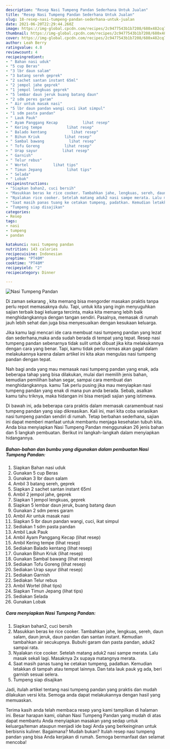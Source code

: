 ```yaml
---
description: "Resep Nasi Tumpeng Pandan Sederhana Untuk Jualan"
title: "Resep Nasi Tumpeng Pandan Sederhana Untuk Jualan"
slug: 18-resep-nasi-tumpeng-pandan-sederhana-untuk-jualan
date: 2021-06-20T22:29:44.260Z
image: https://img-global.cpcdn.com/recipes/2c9477543b1b7208/680x482cq70/nasi-tumpeng-pandan-foto-resep-utama.jpg
thumbnail: https://img-global.cpcdn.com/recipes/2c9477543b1b7208/680x482cq70/nasi-tumpeng-pandan-foto-resep-utama.jpg
cover: https://img-global.cpcdn.com/recipes/2c9477543b1b7208/680x482cq70/nasi-tumpeng-pandan-foto-resep-utama.jpg
author: Leah Berry
ratingvalue: 4.8
reviewcount: 4
recipeingredient:
- " Bahan nasi uduk"
- "5 cup Beras"
- "3 lbr daun salam"
- "3 batang sereh geprek"
- "2 sachet santan instant 65ml"
- "2 jempol jahe geprek"
- "1 jempol lengkuas geprek"
- "5 lembar daun jeruk buang batang daun"
- "2 sdm peres garam"
- " Air untuk masak nasi"
- "5 lbr daun pandan wangi cuci ikat simpul"
- "1 sdm pasta pandan"
- " Lauk Pauk"
- " Ayam Panggang Kecap           lihat resep"
- " Kering tempe           lihat resep"
- " Balado kentang           lihat resep"
- " Bihun Kriuk           lihat resep"
- " Sambal bawang           lihat resep"
- " Tofu Goreng           lihat resep"
- " Urap sayur           lihat resep"
- " Garnish"
- " Telur rebus"
- " Wortel           lihat tips"
- " Timun Jepang           lihat tips"
- " Selada"
- " Lobak"
recipeinstructions:
- "Siapkan bahan2, cuci bersih"
- "Masukkan beras ke rice cooker. Tambahkan jahe, lengkuas, sereh, daun salam, daun jeruk, daun pandan dan santan instant. Kemudian tambahkan air secukupnya. Bubuhi garam dan pasta pandan, aduk2 sampai rata."
- "Nyalakan rice cooker. Setelah matang aduk2 nasi sampe merata. Lalu masak sekali lagi. Masaknya 2x supaya matangnya merata."
- "Saat masih panas tuang ke cetakan tumpeng, padatkan. Kemudian letakkan di tampah atau tempat lainnya. Dan tata lauk pauk yg ada, beri garnish sesuai selera."
- "Tumpeng siap disajikan"
categories:
- Resep
tags:
- nasi
- tumpeng
- pandan

katakunci: nasi tumpeng pandan 
nutrition: 143 calories
recipecuisine: Indonesian
preptime: "PT40M"
cooktime: "PT48M"
recipeyield: "2"
recipecategory: Dinner

---
```



![Nasi Tumpeng Pandan](https://img-global.cpcdn.com/recipes/2c9477543b1b7208/680x482cq70/nasi-tumpeng-pandan-foto-resep-utama.jpg)

Di zaman  sekarang , kita memang bisa mengorder masakan praktis tanpa perlu repot memasaknya dulu. Tapi, untuk kita yang ingin menyuguhkan sajian terbaik bagi keluarga tercinta, maka kita memang lebih baik menghidangkannya dengan tangan sendiri. Pasalnya, memasak di rumah jauh lebih sehat dan juga bisa menyesuaikan dengan kesukaan keluarga.

Jika kamu lagi mencari ide cara membuat nasi tumpeng pandan yang lezat dan sederhana,maka anda sudah berada di tempat yang tepat. Resep nasi tumpeng pandan  sebenarnya tidak sulit untuk dibuat jika kita melakukannya dengan cara yang benar. Tapi, kamu tidak perlu cemas akan gagal dalam melakukannya 
karena dalam artikel ini kita akan mengulas nasi tumpeng pandan dengan tepat.  



Nah bagi anda yang mau memasak nasi tumpeng pandan yang enak, ada beberapa tahap yang bisa dilakukan, mulai dari memilih jenis bahan, kemudian pemilihan bahan segar, sampai cara membuat dan menghidangkannya. kamu Tak perlu pusing jika mau menyiapkan nasi tumpeng pandan yang enak di mana pun anda berada. Sebab, asalkan kamu  tahu triknya, maka hidangan ini bisa menjadi sajian yang istimewa.

Di bawah ini, ada beberapa cara praktis  dalam memasak caramembuat nasi tumpeng pandan yang siap dikreasikan. Kali ini, mari kita coba variasikan nasi tumpeng pandan sendiri di rumah. Tetap berbahan sederhana, sajian ini dapat memberi manfaat untuk membantu menjaga kesehatan tubuh kita. Anda bisa menyiapkan Nasi Tumpeng Pandan menggunakan 26 jenis bahan dan 5 langkah pembuatan. Berikut ini langkah-langkah dalam menyiapkan hidangannya.

<!--inarticleads1-->

##### Bahan-bahan dan bumbu yang digunakan dalam pembuatan Nasi Tumpeng Pandan:

1. Siapkan  Bahan nasi uduk
1. Gunakan 5 cup Beras
1. Gunakan 3 lbr daun salam
1. Ambil 3 batang sereh, geprek
1. Siapkan 2 sachet santan instant 65ml
1. Ambil 2 jempol jahe, geprek
1. Siapkan 1 jempol lengkuas, geprek
1. Siapkan 5 lembar daun jeruk, buang batang daun
1. Gunakan 2 sdm peres garam
1. Ambil  Air untuk masak nasi
1. Siapkan 5 lbr daun pandan wangi, cuci, ikat simpul
1. Sediakan 1 sdm pasta pandan
1. Ambil  Lauk Pauk
1. Ambil  Ayam Panggang Kecap           (lihat resep)
1. Ambil  Kering tempe           (lihat resep)
1. Sediakan  Balado kentang           (lihat resep)
1. Gunakan  Bihun Kriuk           (lihat resep)
1. Gunakan  Sambal bawang           (lihat resep)
1. Sediakan  Tofu Goreng           (lihat resep)
1. Sediakan  Urap sayur           (lihat resep)
1. Sediakan  Garnish
1. Sediakan  Telur rebus
1. Ambil  Wortel           (lihat tips)
1. Siapkan  Timun Jepang           (lihat tips)
1. Sediakan  Selada
1. Gunakan  Lobak




<!--inarticleads2-->

##### Cara menyiapkan Nasi Tumpeng Pandan:

1. Siapkan bahan2, cuci bersih
1. Masukkan beras ke rice cooker. Tambahkan jahe, lengkuas, sereh, daun salam, daun jeruk, daun pandan dan santan instant. Kemudian tambahkan air secukupnya. Bubuhi garam dan pasta pandan, aduk2 sampai rata.
1. Nyalakan rice cooker. Setelah matang aduk2 nasi sampe merata. Lalu masak sekali lagi. Masaknya 2x supaya matangnya merata.
1. Saat masih panas tuang ke cetakan tumpeng, padatkan. Kemudian letakkan di tampah atau tempat lainnya. Dan tata lauk pauk yg ada, beri garnish sesuai selera.
1. Tumpeng siap disajikan




Jadi, itulah artikel tentang  nasi tumpeng pandan  yang praktis dan mudah dilakukan versi kita. Semoga anda dapat melakukannya dengan hasil yang memuaskan. 

Terima kasih anda telah membaca resep yang kami tampilkan di halaman ini. Besar harapan kami, olahan  Nasi Tumpeng Pandan yang mudah di atas dapat membantu Anda menyiapkan masakan yang sedap untuk keluarga/teman ataupun menjadi ide bagi Anda yang berkeinginan untuk berbisnis kuliner. Bagaimana? Mudah bukan? Itulah resep nasi tumpeng pandan yang bisa Anda kerjakan di rumah. Semoga bermanfaat dan selamat mencoba!

